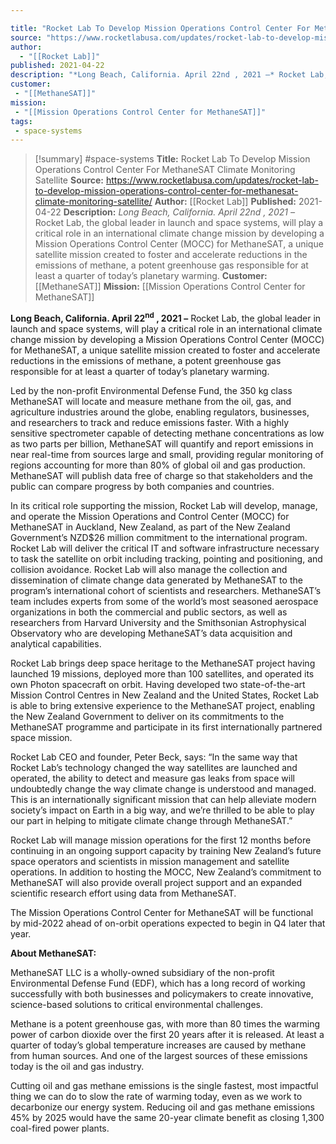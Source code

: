 ```yaml
---

title: "Rocket Lab To Develop Mission Operations Control Center For MethaneSAT Climate Monitoring Satellite "
source: "https://www.rocketlabusa.com/updates/rocket-lab-to-develop-mission-operations-control-center-for-methanesat-climate-monitoring-satellite/"
author:
  - "[[Rocket Lab]]"
published: 2021-04-22
description: "*Long Beach, California. April 22nd , 2021 –* Rocket Lab, the global leader in launch and space systems, will play a critical role in an international climate change mission by developing a Mission Operations Control Center (MOCC) for MethaneSAT, a unique satellite mission created to foster and accelerate reductions in the emissions of methane, a potent greenhouse gas responsible for at least a quarter of today’s planetary warming."
customer:
 - "[[MethaneSAT]]"
mission:
 - "[[Mission Operations Control Center for MethaneSAT]]"
tags:
 - space-systems
---
```

>[!summary]
#space-systems
**Title:** Rocket Lab To Develop Mission Operations Control Center For MethaneSAT Climate Monitoring Satellite 
**Source:** https://www.rocketlabusa.com/updates/rocket-lab-to-develop-mission-operations-control-center-for-methanesat-climate-monitoring-satellite/
**Author:** [[Rocket Lab]]
**Published:** 2021-04-22
**Description:** *Long Beach, California. April 22nd , 2021 –* Rocket Lab, the global leader in launch and space systems, will play a critical role in an international climate change mission by developing a Mission Operations Control Center (MOCC) for MethaneSAT, a unique satellite mission created to foster and accelerate reductions in the emissions of methane, a potent greenhouse gas responsible for at least a quarter of today’s planetary warming.
**Customer:** [[MethaneSAT]]
**Mission:** [[Mission Operations Control Center for MethaneSAT]]

**Long Beach, California. April 22<sup>nd</sup> , 2021 –** Rocket Lab, the global leader in launch and space systems, will play a critical role in an international climate change mission by developing a Mission Operations Control Center (MOCC) for MethaneSAT, a unique satellite mission created to foster and accelerate reductions in the emissions of methane, a potent greenhouse gas responsible for at least a quarter of today’s planetary warming.

Led by the non-profit Environmental Defense Fund, the 350 kg class MethaneSAT will locate and measure methane from the oil, gas, and agriculture industries around the globe, enabling regulators, businesses, and researchers to track and reduce emissions faster. With a highly sensitive spectrometer capable of detecting methane concentrations as low as two parts per billion, MethaneSAT will quantify and report emissions in near real-time from sources large and small, providing regular monitoring of regions accounting for more than 80% of global oil and gas production. MethaneSAT will publish data free of charge so that stakeholders and the public can compare progress by both companies and countries.

In its critical role supporting the mission, Rocket Lab will develop, manage, and operate the Mission Operations and Control Center (MOCC) for MethaneSAT in Auckland, New Zealand, as part of the New Zealand Government’s NZD$26 million commitment to the international program. Rocket Lab will deliver the critical IT and software infrastructure necessary to task the satellite on orbit including tracking, pointing and positioning, and collision avoidance. Rocket Lab will also manage the collection and dissemination of climate change data generated by MethaneSAT to the program’s international cohort of scientists and researchers. MethaneSAT’s team includes experts from some of the world’s most seasoned aerospace organizations in both the commercial and public sectors, as well as researchers from Harvard University and the Smithsonian Astrophysical Observatory who are developing MethaneSAT’s data acquisition and analytical capabilities.

Rocket Lab brings deep space heritage to the MethaneSAT project having launched 19 missions, deployed more than 100 satellites, and operated its own Photon spacecraft on orbit. Having developed two state-of-the-art Mission Control Centres in New Zealand and the United States, Rocket Lab is able to bring extensive experience to the MethaneSAT project, enabling the New Zealand Government to deliver on its commitments to the MethaneSAT programme and participate in its first internationally partnered space mission.

Rocket Lab CEO and founder, Peter Beck, says: “In the same way that Rocket Lab’s technology changed the way satellites are launched and operated, the ability to detect and measure gas leaks from space will undoubtedly change the way climate change is understood and managed. This is an internationally significant mission that can help alleviate modern society’s impact on Earth in a big way, and we’re thrilled to be able to play our part in helping to mitigate climate change through MethaneSAT.”

Rocket Lab will manage mission operations for the first 12 months before continuing in an ongoing support capacity by training New Zealand’s future space operators and scientists in mission management and satellite operations. In addition to hosting the MOCC, New Zealand’s commitment to MethaneSAT will also provide overall project support and an expanded scientific research effort using data from MethaneSAT.

The Mission Operations Control Center for MethaneSAT will be functional by mid-2022 ahead of on-orbit operations expected to begin in Q4 later that year.

**About MethaneSAT:**

MethaneSAT LLC is a wholly-owned subsidiary of the non-profit Environmental Defense Fund (EDF), which has a long record of working successfully with both businesses and policymakers to create innovative, science-based solutions to critical environmental challenges.

Methane is a potent greenhouse gas, with more than 80 times the warming power of carbon dioxide over the first 20 years after it is released. At least a quarter of today’s global temperature increases are caused by methane from human sources. And one of the largest sources of these emissions today is the oil and gas industry.

Cutting oil and gas methane emissions is the single fastest, most impactful thing we can do to slow the rate of warming today, even as we work to decarbonize our energy system. Reducing oil and gas methane emissions 45% by 2025 would have the same 20-year climate benefit as closing 1,300 coal-fired power plants.
